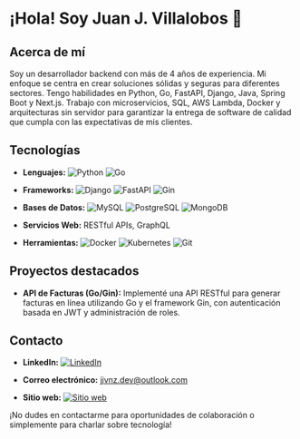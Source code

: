 # ¡Hola! Soy Juan J. Villalobos 👋

## Acerca de mí
Soy un desarrollador backend con más de 4 años de experiencia. Mi enfoque se centra en crear soluciones sólidas y seguras para diferentes sectores. Tengo habilidades en Python, Go, FastAPI, Django, Java, Spring Boot y Next.js. Trabajo con microservicios, SQL, AWS Lambda, Docker y arquitecturas sin servidor para garantizar la entrega de software de calidad que cumpla con las expectativas de mis clientes.

## Tecnologías
- **Lenguajes:** 
  ![Python](https://img.shields.io/badge/-Python-blue?style=flat-square&logo=python&logoColor=white)
  ![Go](https://img.shields.io/badge/-Go-00ADD8?style=flat-square&logo=go&logoColor=white)

- **Frameworks:** 
  ![Django](https://img.shields.io/badge/-Django-darkgreen?style=flat-square&logo=django&logoColor=white)
  ![FastAPI](https://img.shields.io/badge/-FastAPI-green?style=flat-square&logo=fastapi&logoColor=white)
  ![Gin](https://img.shields.io/badge/-Gin-00ADD8?style=flat-square&logo=go&logoColor=white)

- **Bases de Datos:** 
  ![MySQL](https://img.shields.io/badge/-MySQL-blue?style=flat-square&logo=mysql&logoColor=white)
  ![PostgreSQL](https://img.shields.io/badge/-PostgreSQL-blue?style=flat-square&logo=postgresql&logoColor=white)
  ![MongoDB](https://img.shields.io/badge/-MongoDB-green?style=flat-square&logo=mongodb&logoColor=white)

- **Servicios Web:** RESTful APIs, GraphQL

- **Herramientas:** 
  ![Docker](https://img.shields.io/badge/-Docker-blue?style=flat-square&logo=docker&logoColor=white)
  ![Kubernetes](https://img.shields.io/badge/-Kubernetes-blue?style=flat-square&logo=kubernetes&logoColor=white)
  ![Git](https://img.shields.io/badge/-Git-black?style=flat-square&logo=git&logoColor=white)

## Proyectos destacados
- **API de Facturas (Go/Gin):** 
  Implementé una API RESTful para generar facturas en línea utilizando Go y el framework Gin, con autenticación basada en JWT y administración de roles.

## Contacto
- **LinkedIn:** 
  [![LinkedIn](https://img.shields.io/badge/-Juan%20J.%20Villalobos-blue?style=flat-square&logo=linkedin&logoColor=white)](https://www.linkedin.com/in/jjvnz/)

- **Correo electrónico:** 
  jjvnz.dev@outlook.com

- **Sitio web:** 
  [![Sitio web](https://img.shields.io/badge/-jjvnz.github.io-black?style=flat-square&logo=github&logoColor=white)](https://www.jjvnz.github.io)

¡No dudes en contactarme para oportunidades de colaboración o simplemente para charlar sobre tecnología!
